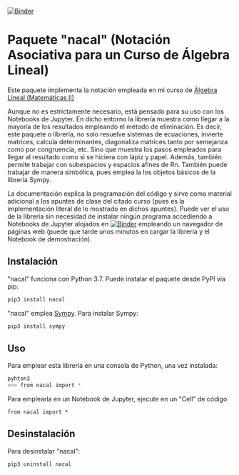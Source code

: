 [![Binder](https://mybinder.org/badge_logo.svg)](https://mybinder.org/v2/gh/mbujosab/nacallib/master?filepath=doc%2FNotebooks%2FNotebook.ipynb)

# Paquete "nacal" (Notación Asociativa para un Curso de Álgebra Lineal)

Este paquete implementa la notación empleada en mi curso de [Álgebra Lineal (Matemáticas II)](https://www.ucm.es/fundamentos-analisis-economico2/algebra-2)

Aunque no es estrictamente necesario, está pensado para su uso con los Notebooks de Jupyter.
En dicho entorno la librería muestra como llegar a la mayoría de los resultados empleando el método de 
eliminación. Es decir, este paquete o librería, no solo resuelve sistemas de ecuaciones, invierte 
matrices, calcula determinantes, diagonaliza matrices tanto por semejanza como por congruencia, etc. 
Sino que muestra los pasos empleados para llegar al resultado como si se hiciera con lápiz y papel. 
Además, también permite trabajar con subespacios y espacios afines de Rn. También puede trabajar de 
manera simbólica, pues emplea la los objetos básicos de la librería Sympy.

La documentación explica la programación del código y sirve como
material adicional a los apuntes de clase del citado curso (pues es la
implementación literal de lo mostrado en dichos apuntes). Puede ver el
uso de la librería sin necesidad de instalar ningún programa
accediendo a Notebooks de Jupyter alojados en
[![Binder](https://mybinder.org/badge_logo.svg)](https://mybinder.org/v2/gh/mbujosab/nacallib/master?filepath=doc%2FNotebooks%2FNotebook.ipynb)
empleando un navegador de páginas web (puede que tarde unos minutos en
cargar la librería y el Notebook de demostración).

## Instalación
"nacal" funciona con Python 3.7. Puede instalar el paquete desde PyPI via pip:

```sh
pip3 install nacal
```

"nacal" emplea [Sympy](https://www.sympy.org/en/index.html). Para instalar Sympy:
```sh
pip3 install sympy
```

## Uso
Para emplear esta librería en una consola de Python, una vez instalada:
```sh
pyhton3
>>> from nacal import *
```

Para emplearla en un Notebook de Jupyter, ejecute en un "Cell" de código
```
from nacal import *
```


## Desinstalación
Para desinstalar "nacal":

```sh
pip3 uninstall nacal
```
